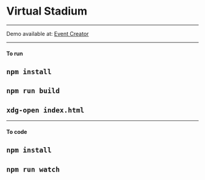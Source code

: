 # Virtual Stadium
---
Demo available at: [Event Creator](https://palamalama.github.io/virtual_stadium/ "Github.io Event Creator")

---
#### To run
```npm install```
---
```npm run build```
---
```xdg-open index.html```
---
---
#### To code
```npm install```
---
```npm run watch```
---

